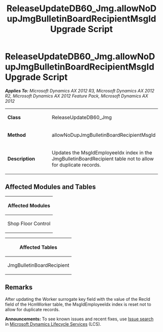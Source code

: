 ﻿---
title: ReleaseUpdateDB60_Jmg.allowNoDupJmgBulletinBoardRecipientMsgId Upgrade Script
TOCTitle: ReleaseUpdateDB60_Jmg.allowNoDupJmgBulletinBoardRecipientMsgId Upgrade Script
ms:assetid: 012e119c-7945-6b9c-5916-11eeaf737bce
ms:mtpsurl: https://msdn.microsoft.com/en-us/library/JJ684619(v=AX.60)
ms:contentKeyID: 49706316
ms.date: 05/18/2015
mtps_version: v=AX.60
---

# ReleaseUpdateDB60\_Jmg.allowNoDupJmgBulletinBoardRecipientMsgId Upgrade Script 


_**Applies To:** Microsoft Dynamics AX 2012 R3, Microsoft Dynamics AX 2012 R2, Microsoft Dynamics AX 2012 Feature Pack, Microsoft Dynamics AX 2012_

<table>
<colgroup>
<col style="width: 50%" />
<col style="width: 50%" />
</colgroup>
<tbody>
<tr class="odd">
<td><p><strong>Class</strong></p></td>
<td><p>ReleaseUpdateDB60_Jmg</p></td>
</tr>
<tr class="even">
<td><p><strong>Method</strong></p></td>
<td><p>allowNoDupJmgBulletinBoardRecipientMsgId</p></td>
</tr>
<tr class="odd">
<td><p><strong>Description</strong></p></td>
<td><p>Updates the MsgIdEmployeeIdx index in the JmgBulletinBoardRecipient table not to allow for duplicate records.</p></td>
</tr>
</tbody>
</table>


## Affected Modules and Tables

<table>
<colgroup>
<col style="width: 100%" />
</colgroup>
<thead>
<tr class="header">
<th><p>Affected Modules</p></th>
</tr>
</thead>
<tbody>
<tr class="odd">
<td><p>Shop Floor Control</p></td>
</tr>
</tbody>
</table>


<table>
<colgroup>
<col style="width: 100%" />
</colgroup>
<thead>
<tr class="header">
<th><p>Affected Tables</p></th>
</tr>
</thead>
<tbody>
<tr class="odd">
<td><p>JmgBulletinBoardRecipient</p></td>
</tr>
</tbody>
</table>


## Remarks

After updating the Worker surrogate key field with the value of the RecId field of the HcmWorker table, the MsgIdEmployeeIdx index is reset not to allow for duplicate records.

  
**Announcements:** To see known issues and recent fixes, use [Issue search](http://go.microsoft.com/fwlink/?linkid=389258) in [Microsoft Dynamics Lifecycle Services](http://go.microsoft.com/fwlink/?linkid=306505) (LCS).

